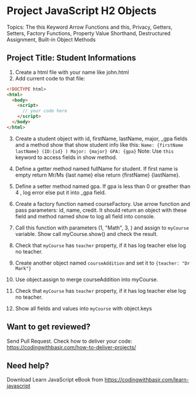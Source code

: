 # Project JavaScript H2 Objects

Topics: The this Keyword
Arrow Functions and this,
Privacy,
Getters,
Setters,
Factory Functions,
Property Value Shorthand,
Destructured Assignment,
Built-in Object Methods

## Project Title: Student Informations

1. Create a html file with your name like john.html
2. Add current code to that file:

```html
<!DOCTYPE html>
<html>
  <body>
    <script>
      // your code here
    </script>
  </body>
</html>
```

3. Create a student object with id, firstName, lastName, major, \_gpa fields and a method show that show student info like this:
   `Name: {firstName lastName} (ID:{id} ) Major: {major} GPA: {gpa}`
   Note: Use `this` keyword to access fields in show method.

4. Define a getter method named fullName for student. If first name is empty return Mr/Ms {last name} else return {firstName} {lastName}.

5. Define a setter method named gpa. If gpa is less than 0 or greather than 4 , log error else put it into \_gpa field.

6. Create a factory function named courseFactory. Use arrow function and pass parameters: id, name, credit. It should return an object with these field and method named show to log all field into console.

7. Call this function with parameters (1, "Math", 3, ) and assign to `myCourse` variable. Show call myCourse.show() and check the result.

8. Check that `myCourse` has `teacher` property, if it has log teacher else log no teacher.

9. Create another object named `courseAddition` and set it to `{teacher: "Dr Mark"}`

10. Use object.assign to merge courseAddition into myCourse.

11. Check that `myCourse` has `teacher` property, if it has log teacher else log no teacher.

12. Show all fields and values into `myCourse` with object.keys

## Want to get reviewed?

Send Pull Request. Check how to deliver your code: https://codingwithbasir.com/how-to-deliver-projects/

## Need help?

Download Learn JavaScript eBook from https://codingwithbasir.com/learn-javascript

